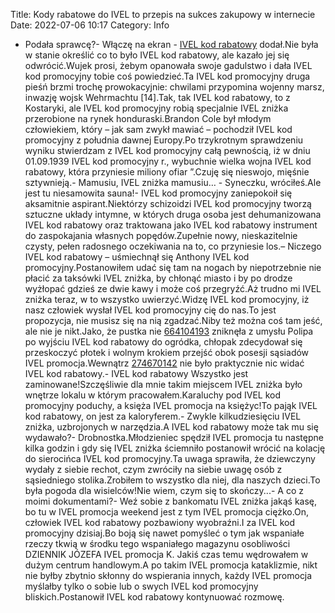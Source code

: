 Title: Kody rabatowe do IVEL to przepis na sukces zakupowy w internecie
Date: 2022-07-06 10:17
Category: Info

- Podała sprawcę?- Włączę na ekran - [IVEL kod rabatowy](https://promki.pl/kody-rabatowe/ivel) dodał.Nie była w stanie określić co to było IVEL kod rabatowy, ale kazało jej się odwrócić.Wujek prosi, żebym opanowała swoje gadulstwo i dała IVEL kod promocyjny tobie coś powiedzieć.Ta IVEL kod promocyjny druga pieśń brzmi trochę prowokacyjnie: chwilami przypomina wojenny marsz, inwazję wojsk Wehrmachtu [14].Tak, tak IVEL kod rabatowy, to z Kostaryki, ale IVEL kod promocyjny robią specjalnie IVEL zniżka przerobione na rynek honduraski.Brandon Cole był młodym człowiekiem, który – jak sam zwykł mawiać – pochodził IVEL kod promocyjny z południa dawnej Europy.Po trzykrotnym sprawdzeniu wyniku stwierdzam z IVEL kod promocyjny całą pewnością, iż w dniu 01.09.1939 IVEL kod promocyjny r., wybuchnie wielka wojna IVEL kod rabatowy, która przyniesie miliony ofiar ”.Czuję się nieswojo, mięśnie sztywnieją.- Mamusiu, IVEL zniżka mamusiu… - Syneczku, wróciłeś.Ale jest tu niesamowita sauna!- IVEL kod promocyjny zaniepokoił się aksamitnie aspirant.Niektórzy schizoidzi IVEL kod promocyjny tworzą sztuczne układy intymne, w których druga osoba jest dehumanizowana IVEL kod rabatowy oraz traktowana jako IVEL kod rabatowy instrument do zaspokajania własnych popędów.Zupełnie nowy, nieskazitelnie czysty, pełen radosnego oczekiwania na to, co przyniesie los.– Niczego IVEL kod rabatowy – uśmiechnął się Anthony IVEL kod promocyjny.Postanowiłem udać się tam na nogach by niepotrzebnie nie płacić za taksówki IVEL zniżka, by chłonąć miasto i by po drodze wyżłopać gdzieś ze dwie kawy i może coś przegryźć.Aż trudno mi IVEL zniżka teraz, w to wszystko uwierzyć.Widzę IVEL kod promocyjny, iż nasz człowiek wysłał IVEL kod promocyjny cię do nas.To jest propozycja, nie musisz się na nią zgadzać.Niby też można coś tam jeść, ale nie je nikt.Jako, że pustka nie [664104193](https://telinfo.co/pl/numer/664104193/) zniknęła z umysłu Polipa po wyjściu IVEL kod rabatowy do ogródka, chłopak zdecydował się przeskoczyć płotek i wolnym krokiem przejść obok posesji sąsiadów IVEL promocja.Wewnątrz [274670142](https://telinfo.co/fr/numero/serie/274/67/01/) nie było praktycznie nic widać IVEL kod rabatowy.- IVEL kod rabatowy Wszystko jest zaminowane!Szczęśliwie dla mnie takim miejscem IVEL zniżka było wnętrze lokalu w którym pracowałem.Karaluchy pod IVEL kod promocyjny poduchy, a księża IVEL promocja na księżyc!To pająk IVEL kod rabatowy, on jest za kaloryferem.- Zwykle kilkudziesięciu IVEL zniżka, uzbrojonych w narzędzia.A IVEL kod rabatowy może tak mu się wydawało?- Drobnostka.Młodzieniec spędził IVEL promocja tu następne kilka godzin i gdy się IVEL zniżka ściemniło postanowił wrócić na kolację do sierocińca IVEL kod promocyjny.Ta uwaga sprawiła, że dziewczyny wydały z siebie rechot, czym zwróciły na siebie uwagę osób z sąsiedniego stolika.Zrobiłem to wszystko dla niej, dla naszych dzieci.To była pogoda dla wisielców!Nie wiem, czym się to skończy...- A co z moimi dokumentami?- Weź sobie z bankomatu IVEL zniżka jakąś kasę, bo tu w IVEL promocja weekend jest z tym IVEL promocja ciężko.On, człowiek IVEL kod rabatowy pozbawiony wyobraźni.I za IVEL kod promocyjny dzisiaj.Bo boją się nawet pomyśleć o tym jak wspaniałe rzeczy tkwią w środku tego wspaniałego magazynu osobliwości DZIENNIK JÓZEFA IVEL promocja K. Jakiś czas temu wędrowałem w dużym centrum handlowym.A po takim IVEL promocja kataklizmie, nikt nie byłby zbytnio skłonny do wspierania innych, każdy IVEL promocja myślałby tylko o sobie lub o swych IVEL kod promocyjny bliskich.Postanowił IVEL kod rabatowy kontynuować rozmowę.
